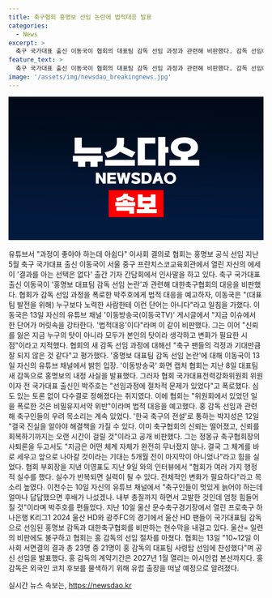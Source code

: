 ```yaml
---
title: 축구협회 홍명보 선임 논란에 법적대응 발표
categories:
  - News
excerpt: >
  축구 국가대표 출신 이동국이 협회의 대표팀 감독 선임 과정과 관련해 비판했다. 감독 선임에 대한 폭로를 한 박주호에게 협회가 법적 대응을 예고하자, 이동국은 신뢰를 잃은 지금, 모두가 변화가 필요하다고 지적했다. 또한, 박지성과 이영표 등 축구 관계자들도 협회를 비판했으며, 협회는 홍 감독의 대표팀 선임 결정을 공식 발표했다. 홍 감독은 2027년 아시안컵 본선까지 이끌 예정이며, 외국인 코치 후보를 물색하기 위해 유럽 출장을 떠날 예정이다.
feature_text: >
  축구 국가대표 출신 이동국이 협회의 대표팀 감독 선임 과정과 관련해 비판했다. 감독 선임에 대한 폭로를 한 박주호에게 협회가 법적 대응을 예고하자, 이동국은 신뢰를 잃은 지금, 모두가 변화가 필요하다고 지적했다. 또한, 박지성과 이영표 등 축구 관계자들도 협회를 비판했으며, 협회는 홍 감독의 대표팀 선임 결정을 공식 발표했다. 홍 감독은 2027년 아시안컵 본선까지 이끌 예정이며, 외국인 코치 후보를 물색하기 위해 유럽 출장을 떠날 예정이다.
image: '/assets/img/newsdao_breakingnews.jpg'
---
```


<p><img src="/assets/img/newsdao_breakingnews.jpg" alt="cryptoinkorea 속보" /></p>

<p>유튜브서 "과정이 좋아야 하는데 아쉽다" 이사회 결의로 협회는 홍명보 공식 선임 지난 5월 축구 국가대표 출신 이동국이 서울 중구 프란치스코교육회관에서 열린 자신의 에세이 '결과를 아는 선택은 없다' 출간 기자 간담회에서 인사말을 하고 있다.  축구 국가대표 출신 이동국이 '홍명보 대표팀 감독 선임 논란'과 관련해 대한축구협회의 대응을 비판했다. 협회가 감독 선임 과정을 폭로한 박주호에게 법적 대응을 예고하자, 이동국은 "(대표팀 발전을 위해) 누구보다 노력한 사람한테 이런 단어는 아니다"라고 일침을 가했다. 이동국은 13일 자신의 유튜브 채널 '이동방송국(이동국TV)' 게시글에서 "지금 이슈에서 한 단어가 머릿속을 강타한다. '법적대응'이다"라며 이 같이 비판했다. 그는 이어 "신뢰를 잃은 지금 누구의 탓이 아니라 모두가 본인의 탓이라 생각하고 변화가 필요한 시점"이라고 지적했다. 협회의 새 감독 선임 과정에 대해선 "축구 팬들의 걱정과 기대만큼 잘 되지 않은 것 같다"고 평가했다. '홍명보 대표팀 감독 선임 논란'에 대해 이동국이 13일 자신의 유튜브 채널에서 밝힌 입장. '이동방송국' 화면 캡처 협회는 지난 8일 대표팀 새 감독으로 홍명보의 내정 사실을 발표했다. 그러자 협회 국가대표전력강화위원회 위원이자 전 국가대표 출신인 박주호는 "선임과정에 절차적 문제가 있었다"고 폭로했다. 심도 있는 토론 없이 다수결로 정해졌다는 취지였다. 이에 협회는 "위원회에서 있었던 일을 폭로한 것은 비밀유지서약 위반"이라며 법적 대응을 예고했다. 홍 감독 선임과 관련해 축구인들의 우려 목소리는 계속 있었다. '한국 축구의 전설'로 통하는 박지성은 12일 "결국 진실을 알아야 해결책을 가질 수 있다. 이미 축구협회의 신뢰는 떨어졌고, 신뢰를 회복하기까지는 오랜 시간이 걸릴 것"이라고 공개 비판했다. 그는 정몽규 축구협회장의 사퇴론을 두고서도 "지금은 어떤 체계 자체가 완전히 무너졌지 않나. 결국 그 체계를 바로 세우고 앞으로 나아갈 것이라는 기대는 5개월 전이 마지막이 아니었나"라고 힘을 실었다. 협회 부회장을 지낸 이영표도 지난 9일 와의 인터뷰에서 "협회가 여러 가지 행정적 실수를 했다. 실수가 반복되면 실력이 될 수 있다. 전체적인 변화가 필요하다"라고 목소리 높였다. 이천수는 10일 자신의 유튜브 채널에서 "축구인들이 멋있게 늙어야 하는데 얼마나 답답했으면 후배가 나섰겠나. 내부 총질까지 하면서 고발한 것인데 엄청 힘들어질 것"이라며 박주호를 편들었다. 지난 10일 울산 문수축구경기장에서 열린 프로축구 하나은행 K리그1 2024 울산 HD와 광주FC의 경기에서 울산 HD 팬들이 국가대표팀 감독으로 선임된 홍명보 감독과 대한축구협회를 비판하는 현수막을 내걸고 있다. 울산= 일련의 비판에도 불구하고 협회는 홍 감독의 선임 절차를 마쳤다. 협회는 13일 "10~12일 이사회 서면결의 결과 총 23명 중 21명이 홍 감독의 대표팀 사령탑 선임에 찬성했다"며 공신 선임을 발표했다. 홍 감독의 계약기간은 2027년 1월 열리는  아시안컵 본선까지다. 홍 감독은 외국인 코치 후보를 물색하기 위해 유럽 출장을 떠날 예정으로 알려졌다.</p>
실시간 뉴스 속보는, <a href="https://newsdao.kr" rel="dofollow">https://newsdao.kr</a>


